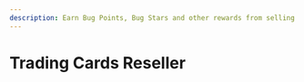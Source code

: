 ```yaml
---
description: Earn Bug Points, Bug Stars and other rewards from selling trading cards!
---
```


# Trading Cards Reseller

